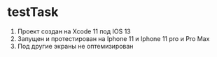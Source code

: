# testTask
1. Проект создан на Xcode 11 под IOS 13
2. Запущен и протестирован на Iphone 11 и Iphone 11 pro и Pro Max
3. Под другие экраны не оптемизирован
